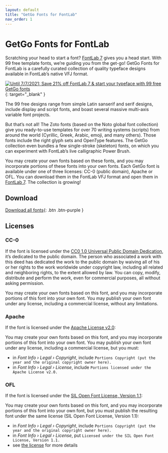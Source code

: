 ```yaml
---
layout: default
title: "GetGo Fonts for FontLab"
nav_order: 1
---
```


# GetGo Fonts for FontLab

Scratching your head to start a font? [FontLab 7](https://www.fontlab.com/font-editor/fontlab/) gives you a head start. With 99 free template fonts, we’re guiding you from the get-go! GetGo Fonts for FontLab is a carefully curated collection of quality typeface designs available in FontLab’s native VFJ format.

[![Until 7/7/2021: Save 21% off FontLab 7 & start your typeface with 99 free GetGo fonts](illustrations/fontlab-getgo-1480-getgo21.png)](https://store.fontlab.com/index.php?option=com_mijoshop&view=category&path=54){: target="_blank" }

The 99 free designs range from simple Latin sanserif and serif designs, include display and script fonts, and boast several massive multi-axis variable font projects.

But that’s not all! The Zoto fonts (based on the Noto global font collection) give you ready-to-use templates for over 70 writing systems (scripts) from around the world (Cyrillic, Greek, Arabic, emoji, and many others). Those fonts include the right glyph sets and OpenType features. The GetGo collection even bundles a few single-stroke (skeleton) fonts, on which you can experiment with FontLab’s live calligraphic Power Brush.

You may create your own fonts based on these fonts, and you may incorporate portions of these fonts into your own fonts. Each GetGo font is available under one of three licenses: CC-0 (public domain), Apache or OFL. You can download them in the FontLab VFJ format and open them in [FontLab 7](https://www.fontlab.com/font-editor/fontlab/). The collection is growing! 

## Download

[Download all fonts](https://github.com/fontlabcom/getgo-fonts/raw/main/getgo-fonts-for-fontlab.zip){: .btn .btn-purple }

## Licenses

### CC-0

If the font is licensed under the [CC0 1.0 Universal Public Domain Dedication](https://creativecommons.org/publicdomain/zero/1.0/), it’s dedicated to the public domain. The person who associated a work with this deed has dedicated the work to the public domain by waiving all of his or her rights to the work worldwide under copyright law, including all related and neighboring rights, to the extent allowed by law. You can copy, modify, distribute and perform the work, even for commercial purposes, all without asking permission.

You may create your own fonts based on this font, and you may incorporate portions of this font into your own font. You may publish your own font under any license, including a commercial license, without any limitations.

### Apache

If the font is licensed under the [Apache License v2.0](https://www.apache.org/licenses/LICENSE-2.0.txt):

You may create your own fonts based on this font, and you may incorporate portions of this font into your own font. You may publish your own font under any license, including a commercial license, but you must:

- in _Font Info › Legal › Copyright_, include `Portions Copyright (put the year and the original copyright owner here).`
- in _Font Info › Legal › License_, include `Portions licensed under the Apache License v2.0.`

### OFL

If the font is licensed under the [SIL Open Font License, Version 1.1](https://scripts.sil.org/OFL):

You may create your own fonts based on this font, and you may incorporate portions of this font into your own font, but you must publish the resulting font under the same license (SIL Open Font License, Version 1.1):

- in _Font Info › Legal › Copyright_, include `Portions Copyright (put the year and the original copyright owner here).`
- in _Font Info › Legal › License_, put `Licensed under the SIL Open Font License, Version 1.1.`
- see [the license](https://scripts.sil.org/OFL) for more details

